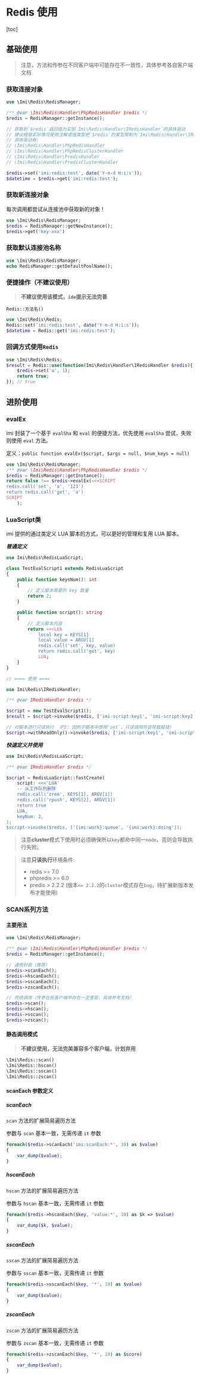 # Redis 使用

[toc]

## 基础使用

> 注意，方法和传参在不同客户端中可能存在不一致性，具体参考各自客户端文档

### 获取连接对象

```php
use \Imi\Redis\RedisManager;

/** @var \Imi\Redis\Handler\PhpRedisHandler $redis */
$redis = RedisManager::getInstance();

// 获取到`$redis`返回值为实现`Imi\Redis\Handler\IRedisHandler`的具体驱动
// 建议根据实际情况使用注解或强类型把`$redis`的类型限制为`Imi\Redis\Handler\IRedisHandler`具体实现驱动以活动更好的`IDE`提示支持
// 具体驱动有:
// \Imi\Redis\Handler\PhpRedisHandler
// \Imi\Redis\Handler\PhpRedisClusterHandler
// \Imi\Redis\Handler\PredisHandler
// \Imi\Redis\Handler\PredisClusterHandler

$redis->set('imi:redis:test', date('Y-m-d H:i:s'));
$datetime = $redis->get('imi:redis:test');
```

### 获取新连接对象

每次调用都尝试从连接池中获取新的对象！

```php
use \Imi\Redis\RedisManager;
$redis = RedisManager::getNewInstance();
$redis->get('key-xxx')
```

### 获取默认连接池名称

```php
use \Imi\Redis\RedisManager;
echo RedisManager::getDefaultPoolName();
```

### 便捷操作（不建议使用）

> **不建议使用该模式，`ide`提示无法完善**

`Redis::方法名()`

```php
use \Imi\Redis\Redis;
Redis::set('imi:redis:test', date('Y-m-d H:i:s'));
$datetime = Redis::get('imi:redis:test');
```

### 回调方式使用`Redis`

```php
use \Imi\Redis\Redis;
$result = Redis::use(function(Imi\Redis\Handler\IRedisHandler $redis){
    $redis->set('a', 1);
    return true;
}); // true
```

## 进阶使用

### evalEx

imi 封装了一个基于 `evalSha` 和 `eval` 的便捷方法，优先使用 `evalSha` 尝试，失败则使用 `eval` 方法。

定义：`public function evalEx($script, $args = null, $num_keys = null)`

```php
use \Imi\Redis\RedisManager;
/** @var \Imi\Redis\Handler\PhpRedisHandler $redis */
$redis = RedisManager::getInstance();
return false !== $redis->evalEx(<<<SCRIPT
redis.call('set', 'a', '123')
return redis.call('get', 'a')
SCRIPT
    );
```

### LuaScript类

imi 提供的通过类定义 LUA 脚本的方式，可以更好的管理和复用 LUA 脚本。

***普通定义***

```php
use Imi\Redis\RedisLuaScript;

class TestEvalScript1 extends RedisLuaScript
{
    public function keysNum(): int
    {
        // 定义脚本需要的 key 数量
        return 2;
    }

    public function script(): string
    {
        // 定义脚本内容
        return <<<LUA
            local key = KEYS[1]
            local value = ARGV[1]
            redis.call('set', key, value)
            return redis.call('get', key)
            LUA;
    }
}

// ==== 使用 ====

use Imi\Redis\IRedisHandler;

/** @var IRedisHandler $redis */

$script = new TestEvalScript1();
$result = $script->invoke($redis, ['imi-script:key1', 'imi-script:key2'], 'val1', 'val2', 'val3');

// 对脚本进行只读执行 （PS: 因例子脚本中使用`set`，只读调用将会导致报错）
$script->withReadOnly()->invoke($redis, ['imi-script:key1', 'imi-script:key2'], 'val4', 'val5');
```

***快速定义并使用***

```php
use Imi\Redis\RedisLuaScript;

/** @var IRedisHandler $redis */

$script = RedisLuaScript::fastCreate(
    script: <<<'LUA'
    -- 从工作队列删除
    redis.call('zrem', KEYS[1], ARGV[1])
    redis.call('rpush', KEYS[2], ARGV[1])
    return true
    LUA,
    keyNum: 2,
);
$script->invoke($redis, ['{imi:work}:queue', '{imi:work}:doing']);
```

> 注意**cluster**模式下使用时必须确保所以`key`都命中同一`node`，否则会导致执行失败。

> 注意**只读执行**环境条件:
> - redis >= 7.0
> - phpredis >= 6.0
> - predis > 2.2.2 (版本`<= 2.2.2`的`cluster`模式存在`bug`，待扩展新版本发布才能使用)

### SCAN系列方法

#### 主要用法

```php
use \Imi\Redis\RedisManager;

/** @var \Imi\Redis\Handler\PhpRedisHandler $redis */
$redis = RedisManager::getInstance();

// 通用封装（推荐）
$redis->scanEach();
$redis->hscanEach();
$redis->sscanEach();
$redis->zscanEach();

// 传统调用（传参在各客户端中存在一定差距，具体参考文档）
$redis->scan();
$redis->hscan();
$redis->sscan();
$redis->zscan();
```

#### 静态调用模式

> **不建议使用，无法完美兼容多个客户端，计划弃用**

```php
\Imi\Redis::scan()
\Imi\Redis::hscan()
\Imi\Redis::sscan()
\Imi\Redis::zscan()
```

#### scanEach 参数定义

##### scanEach

`scan` 方法的扩展简易遍历方法

参数与 `scan` 基本一致，无需传递 `it` 参数

```php
foreach($redis->scanEach('imi:scanEach:*', 10) as $value)
{
    var_dump($value);
}
```

##### hscanEach

`hscan` 方法的扩展简易遍历方法

参数与 `hscan` 基本一致，无需传递 `it` 参数

```php
foreach($redis->hscanEach($key, 'value:*', 10) as $k => $value)
{
    var_dump($k, $value);
}
```

##### sscanEach

`sscan` 方法的扩展简易遍历方法

参数与 `sscan` 基本一致，无需传递 `it` 参数

```php
foreach($redis->sscanEach($key, '*', 10) as $value)
{
    var_dump($value);
}
```

##### zscanEach

`zscan` 方法的扩展简易遍历方法

参数与 `zscan` 基本一致，无需传递 `it` 参数

```php
foreach($redis->zscanEach($key, '*', 10) as $score)
{
    var_dump($value);
}
```

